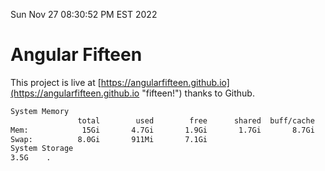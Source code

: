 Sun Nov 27 08:30:52 PM EST 2022

# Angular Fifteen


This project is live at [https://angularfifteen.github.io](https://angularfifteen.github.io "fifteen!") thanks to Github.

```bash
System Memory
               total        used        free      shared  buff/cache   available
Mem:            15Gi       4.7Gi       1.9Gi       1.7Gi       8.7Gi       8.6Gi
Swap:          8.0Gi       911Mi       7.1Gi
System Storage
3.5G	.
